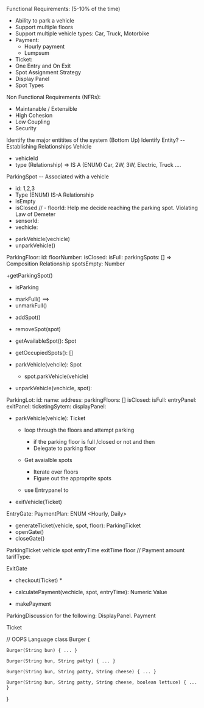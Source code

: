 Functional Requirements: (5-10% of the time)
- Ability to park a vehicle
- Support multiple floors
- Support multiple vehicle types: Car, Truck, Motorbike
- Payment: 
    - Hourly payment
    - Lumpsum
- Ticket:
- One Entry and On Exit
- Spot Assignment Strategy
- Display Panel
- Spot Types 
 

Non Functional Requirements (NFRs):
- Maintanable / Extensible
- High Cohesion
- Low Coupling
- Security


Identify the major entitites of the system (Bottom Up)
Identify Entity?
-- Establishing Relationships 
Vehicle
- vehicleId
- type (Relationship) => IS A (ENUM) Car, 2W, 3W, Electric, Truck ....


ParkingSpot 
-- Associated with a vehicle
- id: <UNIQUE>     1,2,3 
- Type (ENUM) IS-A Relationship 
- isEmpty
- isClosed
// - floorId: Help me decide reaching the parking spot. Violating Law of Demeter
- sensorId:
- vechicle: 
+ parkVehicle(vechicle) 
+ unparkVehicle()



ParkingFloor:
id: 
floorNumber:
isClosed: 
isFull: 
parkingSpots: [<ParkingSpot>]           => Composition Relationship
spotsEmpty: Number

+getParkingSpot()
+ isParking

- markFull() ==> 
- unmarkFull()
+ addSpot()
+ removeSpot(spot)
+ getAvailableSpot(): Spot
+ getOccupiedSpots(): [<Spot>]
+ parkVehicle(vehcile): Spot
    * spot.parkVehicle(vehicle)

+ unparkVehicle(vechicle, spot):




ParkingLot: 
id:
name:
address:
parkingFloors: [<ParkingFloor>]
isClosed: 
isFull:
entryPanel: 
exitPanel:
ticketingSytem: 
displayPanel: 

+ parkVehicle(vehicle): Ticket
    * loop through the floors and attempt parking
        * if the parking floor is full /closed or not and then 
        * Delegate to parking floor

    * Get avaialble spots
        * Iterate over floors 
        * Figure out the approprite spots 
    
    * use Entrypanel to 





+ exitVehicle(Ticket)


EntryGate: 
PaymentPlan: ENUM <Hourly, Daily>
+ generateTicket(vehicle, spot, floor): ParkingTicket
+ openGate()
+ closeGate()

ParkingTicket
vehicle
spot
entryTime
exitTime
floor
//
Payment 
amount 
tarifType: 


ExitGate
+ checkout(Ticket)
    * 

- calculatePayment(vechicle, spot, entryTime): Numeric Value 

- makePayment

ParkingDiscussion for the following:
DisplayPanel. Payment

Ticket

// OOPS Language
class Burger {

    Burger(String bun) { ... }

    Burger(String bun, String patty) { ... }

    Burger(String bun, String patty, String cheese) { ... }

    Burger(String bun, String patty, String cheese, boolean lettuce) { ... }

}